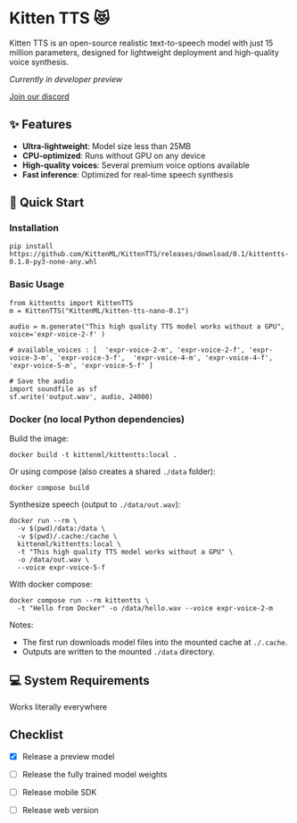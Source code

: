 # Kitten TTS 😻

Kitten TTS is an open-source realistic text-to-speech model with just 15 million parameters, designed for lightweight deployment and high-quality voice synthesis.

*Currently in developer preview*

[Join our discord](https://discord.gg/upcyF5s6)


## ✨ Features

- **Ultra-lightweight**: Model size less than 25MB
- **CPU-optimized**: Runs without GPU on any device
- **High-quality voices**: Several premium voice options available
- **Fast inference**: Optimized for real-time speech synthesis



## 🚀 Quick Start

### Installation

```
pip install https://github.com/KittenML/KittenTTS/releases/download/0.1/kittentts-0.1.0-py3-none-any.whl
```



 ### Basic Usage 

```
from kittentts import KittenTTS
m = KittenTTS("KittenML/kitten-tts-nano-0.1")

audio = m.generate("This high quality TTS model works without a GPU", voice='expr-voice-2-f' )

# available_voices : [  'expr-voice-2-m', 'expr-voice-2-f', 'expr-voice-3-m', 'expr-voice-3-f',  'expr-voice-4-m', 'expr-voice-4-f', 'expr-voice-5-m', 'expr-voice-5-f' ]

# Save the audio
import soundfile as sf
sf.write('output.wav', audio, 24000)

```

### Docker (no local Python dependencies)

Build the image:

```
docker build -t kittenml/kittentts:local .
```

Or using compose (also creates a shared `./data` folder):

```
docker compose build
```

Synthesize speech (output to `./data/out.wav`):

```
docker run --rm \
  -v $(pwd)/data:/data \
  -v $(pwd)/.cache:/cache \
  kittenml/kittentts:local \
  -t "This high quality TTS model works without a GPU" \
  -o /data/out.wav \
  --voice expr-voice-5-f
```

With docker compose:

```
docker compose run --rm kittentts \
  -t "Hello from Docker" -o /data/hello.wav --voice expr-voice-2-m
```

Notes:
- The first run downloads model files into the mounted cache at `./.cache`.
- Outputs are written to the mounted `./data` directory.





## 💻 System Requirements

Works literally everywhere



## Checklist 

- [x] Release a preview model
- [ ] Release the fully trained model weights
- [ ] Release mobile SDK 
- [ ] Release web version 

